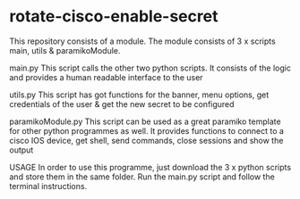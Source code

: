 # rotate-cisco-enable-secret
This repository consists of a module. The module consists of 3 x scripts main, utils & paramikoModule.

main.py
This script calls the other two python scripts. It consists of the logic and provides a human readable interface to the user

utils.py
This script has got functions for the banner, menu options, get credentials of the user & get the new secret to be configured

paramikoModule.py
This script can be used as a great paramiko template for other python programmes as well.
It provides functions to connect to a cisco IOS device, get shell, send commands, close sessions and show the output

USAGE
In order to use this programme, just download the 3 x python scripts and store them in the same folder.
Run the main.py script and follow the terminal instructions.
